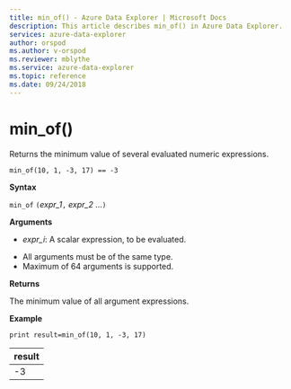 ```yaml
---
title: min_of() - Azure Data Explorer | Microsoft Docs
description: This article describes min_of() in Azure Data Explorer.
services: azure-data-explorer
author: orspod
ms.author: v-orspod
ms.reviewer: mblythe
ms.service: azure-data-explorer
ms.topic: reference
ms.date: 09/24/2018
---
```

# min_of()

Returns the minimum value of several evaluated numeric expressions.

```kusto
min_of(10, 1, -3, 17) == -3
```

**Syntax**

`min_of` `(`*expr_1*`,` *expr_2* ...`)`

**Arguments**

* *expr_i*: A scalar expression, to be evaluated.

- All arguments must be of the same type.
- Maximum of 64 arguments is supported.

**Returns**

The minimum value of all argument expressions.

**Example**

```kusto
print result=min_of(10, 1, -3, 17) 
```

|result|
|---|
|-3|